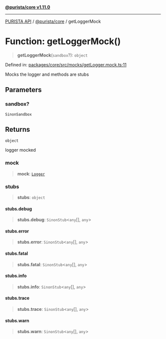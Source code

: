 [**@purista/core v1.11.0**](../README.md)

***

[PURISTA API](../../../packages.md) / [@purista/core](../README.md) / getLoggerMock

# Function: getLoggerMock()

> **getLoggerMock**(`sandbox`?): `object`

Defined in: [packages/core/src/mocks/getLogger.mock.ts:11](https://github.com/puristajs/purista/blob/master/packages/core/src/mocks/getLogger.mock.ts#L11)

Mocks the logger and methods are stubs

## Parameters

### sandbox?

`SinonSandbox`

## Returns

`object`

logger mocked

### mock

> **mock**: [`Logger`](../classes/Logger.md)

### stubs

> **stubs**: `object`

#### stubs.debug

> **stubs.debug**: `SinonStub`\<`any`[], `any`\>

#### stubs.error

> **stubs.error**: `SinonStub`\<`any`[], `any`\>

#### stubs.fatal

> **stubs.fatal**: `SinonStub`\<`any`[], `any`\>

#### stubs.info

> **stubs.info**: `SinonStub`\<`any`[], `any`\>

#### stubs.trace

> **stubs.trace**: `SinonStub`\<`any`[], `any`\>

#### stubs.warn

> **stubs.warn**: `SinonStub`\<`any`[], `any`\>
